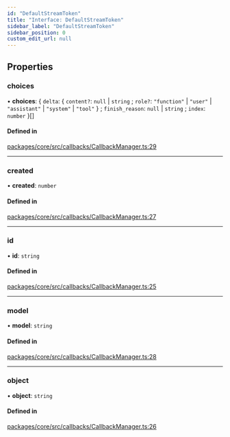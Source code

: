 ```yaml
---
id: "DefaultStreamToken"
title: "Interface: DefaultStreamToken"
sidebar_label: "DefaultStreamToken"
sidebar_position: 0
custom_edit_url: null
---
```


## Properties

### choices

• **choices**: { `delta`: { `content?`: `null` \| `string` ; `role?`: `"function"` \| `"user"` \| `"assistant"` \| `"system"` \| `"tool"` } ; `finish_reason`: `null` \| `string` ; `index`: `number` }[]

#### Defined in

[packages/core/src/callbacks/CallbackManager.ts:29](https://github.com/run-llama/LlamaIndexTS/blob/3552de1/packages/core/src/callbacks/CallbackManager.ts#L29)

---

### created

• **created**: `number`

#### Defined in

[packages/core/src/callbacks/CallbackManager.ts:27](https://github.com/run-llama/LlamaIndexTS/blob/3552de1/packages/core/src/callbacks/CallbackManager.ts#L27)

---

### id

• **id**: `string`

#### Defined in

[packages/core/src/callbacks/CallbackManager.ts:25](https://github.com/run-llama/LlamaIndexTS/blob/3552de1/packages/core/src/callbacks/CallbackManager.ts#L25)

---

### model

• **model**: `string`

#### Defined in

[packages/core/src/callbacks/CallbackManager.ts:28](https://github.com/run-llama/LlamaIndexTS/blob/3552de1/packages/core/src/callbacks/CallbackManager.ts#L28)

---

### object

• **object**: `string`

#### Defined in

[packages/core/src/callbacks/CallbackManager.ts:26](https://github.com/run-llama/LlamaIndexTS/blob/3552de1/packages/core/src/callbacks/CallbackManager.ts#L26)
